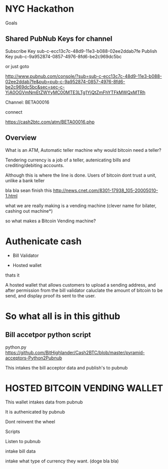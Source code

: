 NYC Hackathon
===============


Goals



Shared PubNub Keys for channel
-----------------------------

Subscribe Key	 sub-c-ecc13c7c-48d9-11e3-b088-02ee2ddab7fe
Publish Key	pub-c-9a952874-0857-4976-8fd6-be2c969dc5bc


or just goto


http://www.pubnub.com/console/?sub=sub-c-ecc13c7c-48d9-11e3-b088-02ee2ddab7fe&pub=pub-c-9a952874-0857-4976-8fd6-be2c969dc5bc&sec=sec-c-YjA0OGVmNmEtZWYyMC00MTE3LTg1YjQtZmFhYTFkMWQxMTRh



Channel: BETA00016


connect 

https://cash2btc.com/atm/BETA00016.php

Overview
-----------


What is an ATM, 
Automatic teller machine
why would bitcoin need a teller?

Tendering currency is a job of a teller, autenicating bills and crediting/debiting accounts.

Although this is where the line is done.
Users of bitcoin dont trust a unit, unlike a bank teller

bla bla sean finish this
http://news.cnet.com/8301-17938_105-20005010-1.html


what we are really making is a vending machine
(clever name for bilater, cashing out machine*)








so what makes a Bitcoin Vending machine?


Authenicate cash
=================

- Bill Validator

- Hosted wallet

thats it

A hosted wallet that allows customers to upload a sending address, and after permission from the bill validator caluclate the amount of bitcoin to be send, and display proof its sent to the user.





So what all is in this github
=============================


Bill accetpor python script
--------------------------


python.py
https://github.com/BitHighlander/Cash2BTC/blob/master/pyramid-acceptors-Python2Pubnub

This intakes the bill acceptor data and publish's to pubnub




HOSTED BITCOIN VENDING WALLET
=========================

This wallet intakes data from pubnub

It is authenicated by pubnub

Dont reinvent the wheel






Scripts

Listen to pubnub

intake bill data

intake what type of currency they want. (doge bla bla)




















